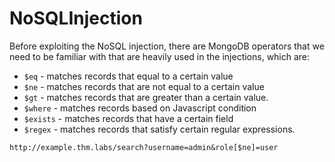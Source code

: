 # NoSQLInjection
Before exploiting the NoSQL injection, there are MongoDB operators that we need to be familiar with that are heavily used in the injections, which are:

* `$eq` - matches records that equal to a certain value
* `$ne` - matches records that are not equal to a certain value
* `$gt` - matches records that are greater than a certain value.
* `$where` - matches records based on Javascript condition
* `$exists` - matches records that have a certain field
* `$regex` - matches records that satisfy certain regular expressions.

```txt
http://example.thm.labs/search?username=admin&role[$ne]=user
```